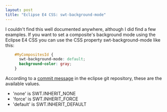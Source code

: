 ```yaml
---
layout: post
title: "Eclipse E4 CSS: swt-background-mode"
---
```

I couldn't find this well documented anywhere, although I did find a few examples.  If you want to set a composite's background mode using the Eclipse E4 CSS you can use the CSS property swt-background-mode like this:

``` css
    #MyCompositesId {
      swt-background-mode: default;
      background-color: gray;
    }
```

According to a [commit message](http://git.eclipse.org/c/platform/eclipse.platform.ui.git/commit/?id=df1c03fce34e53b69b11d512acb76821b5b0f883) in the eclipse git repository, these are the available values.

*  'none' is SWT.INHERIT\_NONE
*  'force' is SWT.INHERIT\_FORCE
*  'default' is SWT.INHERIT\_DEFAULT
